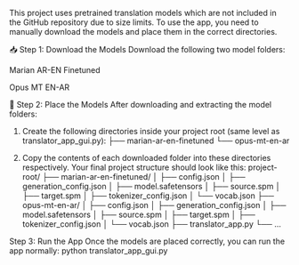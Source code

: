 This project uses pretrained translation models which are not included in the GitHub repository due to size limits. To use the app, you need to manually download the models and place them in the correct directories.

📥 Step 1: Download the Models
Download the following two model folders:

Marian AR-EN Finetuned

Opus MT EN-AR

📂 Step 2: Place the Models
After downloading and extracting the model folders:
 1. Create the following directories inside your project root (same level as translator_app_gui.py):
 ├── marian-ar-en-finetuned
└── opus-mt-en-ar

2. Copy the contents of each downloaded folder into these directories respectively.
   Your final project structure should look like this:
   project-root/
├── marian-ar-en-finetuned/
│   ├── config.json
│   ├── generation_config.json
│   ├── model.safetensors
│   ├── source.spm
│   ├── target.spm
│   ├── tokenizer_config.json
│   └── vocab.json
├── opus-mt-en-ar/
│   ├── config.json
│   ├── generation_config.json
│   ├── model.safetensors
│   ├── source.spm
│   ├── target.spm
│   ├── tokenizer_config.json
│   └── vocab.json
├── translator_app.py
└── ...


Step 3: Run the App
Once the models are placed correctly, you can run the app normally:
python translator_app_gui.py

